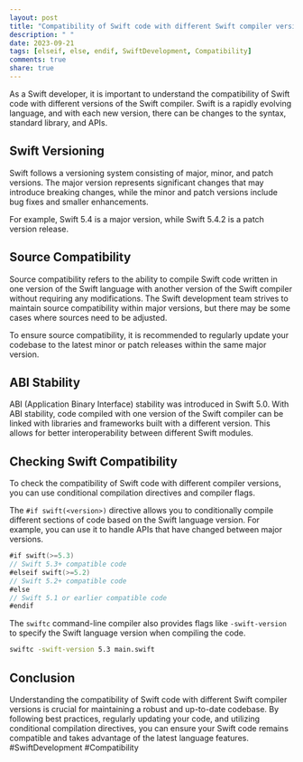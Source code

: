 ```yaml
---
layout: post
title: "Compatibility of Swift code with different Swift compiler versions"
description: " "
date: 2023-09-21
tags: [elseif, else, endif, SwiftDevelopment, Compatibility]
comments: true
share: true
---
```


As a Swift developer, it is important to understand the compatibility of Swift code with different versions of the Swift compiler. Swift is a rapidly evolving language, and with each new version, there can be changes to the syntax, standard library, and APIs.

## Swift Versioning

Swift follows a versioning system consisting of major, minor, and patch versions. The major version represents significant changes that may introduce breaking changes, while the minor and patch versions include bug fixes and smaller enhancements.

For example, Swift 5.4 is a major version, while Swift 5.4.2 is a patch version release.

## Source Compatibility

Source compatibility refers to the ability to compile Swift code written in one version of the Swift language with another version of the Swift compiler without requiring any modifications. The Swift development team strives to maintain source compatibility within major versions, but there may be some cases where sources need to be adjusted.

To ensure source compatibility, it is recommended to regularly update your codebase to the latest minor or patch releases within the same major version.

## ABI Stability

ABI (Application Binary Interface) stability was introduced in Swift 5.0. With ABI stability, code compiled with one version of the Swift compiler can be linked with libraries and frameworks built with a different version. This allows for better interoperability between different Swift modules.

## Checking Swift Compatibility

To check the compatibility of Swift code with different compiler versions, you can use conditional compilation directives and compiler flags.

The `#if swift(<version>)` directive allows you to conditionally compile different sections of code based on the Swift language version. For example, you can use it to handle APIs that have changed between major versions.

```swift
#if swift(>=5.3)
// Swift 5.3+ compatible code
#elseif swift(>=5.2)
// Swift 5.2+ compatible code
#else
// Swift 5.1 or earlier compatible code
#endif
```
The `swiftc` command-line compiler also provides flags like `-swift-version` to specify the Swift language version when compiling the code.

```bash
swiftc -swift-version 5.3 main.swift
```

## Conclusion

Understanding the compatibility of Swift code with different Swift compiler versions is crucial for maintaining a robust and up-to-date codebase. By following best practices, regularly updating your code, and utilizing conditional compilation directives, you can ensure your Swift code remains compatible and takes advantage of the latest language features. #SwiftDevelopment #Compatibility